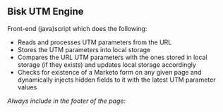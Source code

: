 ## Bisk UTM Engine

Front-end (java)script which does the following:

* Reads and processes UTM parameters from the URL
* Stores the UTM parameters into local storage
* Compares the URL UTM parameters with the ones stored in local storage (if they exists) and updates local storage accordingly
* Checks for existence of a Marketo form on any given page and dynamically injects hidden fields to it with the latest UTM parameter values

*Always include in the footer of the page:* 

